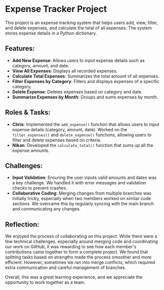 # Expense Tracker Project

This project is an expense tracking system that helps users add, view, filter, and delete expenses, and calculate the total of all expenses. The system stores expense details in a Python dictionary. 

## Features:
- **Add New Expense**: Allows users to input expense details such as category, amount, and date.
- **View All Expenses**: Displays all recorded expenses.
- **Calculate Total Expenses**: Summarizes the total amount of all expenses.
- **Filter Expenses by Category**: Filters and displays expenses of a specific category.
- **Delete Expense**: Deletes expenses based on category and date.
- **Summarize Expenses by Month**: Groups and sums expenses by month.

## Roles & Tasks:
- **Chris**: Implemented the `add_expense()` function that allows users to input expense details (category, amount, date).  Worked on the `filter_expenses()` and `delete_expense()` functions, allowing users to filter and delete expenses based on criteria.
- **Nikan**: Developed the `calculate_total()` function that sums up all the expense amounts.

## Challenges:
- **Input Validation**: Ensuring the user inputs valid amounts and dates was a key challenge. We handled it with error messages and validation checks to prevent crashes.
- **Collaborative Coding**: Merging changes from multiple branches was initially tricky, especially when two members worked on similar code sections. We overcame this by regularly syncing with the main branch and communicating any changes.

## Reflection:
We enjoyed the process of collaborating on this project. While there were a few technical challenges, especially around merging code and coordinating our work on GitHub, it was rewarding to see how each member's contributions came together to form a complete project. We found that splitting tasks based on strengths made the process smoother and more efficient. However, sometimes we ran into merge conflicts, which required extra communication and careful management of branches.

Overall, this was a great learning experience, and we appreciate the opportunity to work together as a team.
